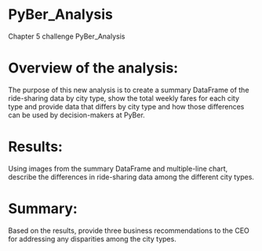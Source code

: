 # PyBer_Analysis
Chapter 5 challenge PyBer_Analysis

# Overview of the analysis: 

The purpose of this new analysis is to create a summary DataFrame of the ride-sharing data by city type, show the total weekly fares for each city type and provide data that differs by city type and how those differences can be used by decision-makers at PyBer.

# Results:

Using images from the summary DataFrame and multiple-line chart, describe the differences in ride-sharing data among the different city types.
# Summary: 

Based on the results, provide three business recommendations to the CEO for addressing any disparities among the city types.
